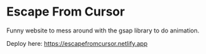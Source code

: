 # Escape From Cursor

Funny website to mess around with the gsap library to do animation.

Deploy here: https://escapefromcursor.netlify.app
